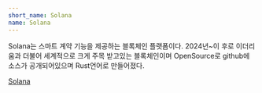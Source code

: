 ```yaml
---
short_name: Solana
name: Solana
---
```


Solana는 스마트 계약 기능을 제공하는 블록체인 플랫폼이다.
2024년~이 후로 이더리움과 더불어 세계적으로 크게 주목 받고있는 블록체인이며
OpenSource로 github에 소스가 공개되어있으며
Rust언어로 만들어졌다.

[Solana](https://github.com/solana-labs/solana)

